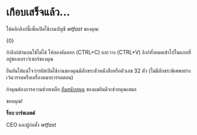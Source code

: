 # เกือบเสร็จแล้ว...

ให้คลิกลิงก์นี้เพื่อเปิดใช้งานบัญชี *wtfast* ของคุณ:

{0}

ถ้าลิงก์ด้านบนใช้ไม่ได้ ให้ลองคัดลอก (CTRL+C) และวาง (CTRL+V) ลิงก์ทั้งหมดเข้าไปในแถบที่อยู่ของเบราว์เซอร์ของคุณ 

ยืนยันให้แน่ใจว่ารหัสเปิดใช้งานของคุณมีอักขระตัวหนังสือหรือตัวเลข 32 ตัว (ไม่มีอักขระพิเศษอย่างเว้นวรรคหรือเครื่องหมายวรรคตอน)

ถ้าคุณต้องการความช่วยเหลือ [ทีมสนับสนุน](http://support.wtfast.com) ของผมยินดีจะช่วยคุณเสมอ

ขอบคุณ!

**ร็อบ บาร์ตเลตต์**

CEO และผู้ก่อตั้ง *wtfast*
